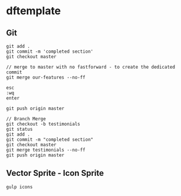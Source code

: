 # dftemplate

## Git 

```
git add .
git commit -m 'completed section'
git checkout master

// merge to master with no fastforward - to create the dedicated commit
git merge our-features --no-ff

esc
:wq
enter

git push origin master

// Branch Merge
git checkout -b testimonials
git status
git add .
git commit -m "completed section"
git checkout master
git merge testimonials --no-ff
git push origin master
```

## Vector Sprite - Icon Sprite
```
gulp icons
```